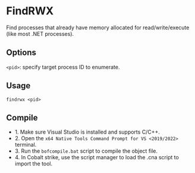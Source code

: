 # FindRWX
Find processes that already have memory allocated for read/write/execute (like most .NET processes).

## Options
`<pid>`: specify target process ID to enumerate.

## Usage
`findrwx <pid>`

## Compile
- 1\. Make sure Visual Studio is installed and supports C/C++.
- 2\. Open the `x64 Native Tools Command Prompt for VS <2019/2022>` terminal.
- 3\. Run the `bofcompile.bat` script to compile the object file. 
- 4\. In Cobalt strike, use the script manager to load the .cna script to import the tool. 